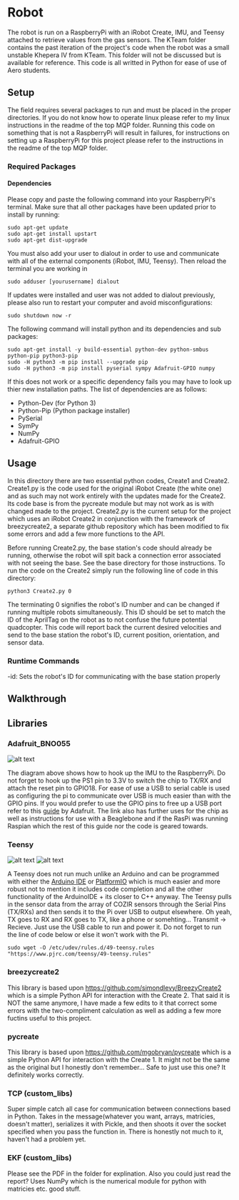 # Robot
The robot is run on a RaspberryPi with an iRobot Create, IMU, and Teensy attached to retrieve values from the gas sensors. The KTeam folder contains the past iteration of the project's code when the robot was a small unstable Khepera IV from KTeam. This folder will not be discussed but is available for reference. This code is all writted in Python for ease of use of Aero students.

## Setup
The field requires several packages to run and must be placed in the proper directories. If you do not know how to operate linux please refer to my linux instructions in the readme of the top MQP folder. Running this code on something that is not a RaspberryPi will result in failures, for instructions on setting up a RaspberryPi for this project please refer to the instructions in the readme of the top MQP folder.

### Required Packages
#### Dependencies
Please copy and paste the following command into your RaspberryPi's terminal. Make sure that all other packages have been updated prior to install by running:
~~~~
sudo apt-get update 
sudo apt-get install upstart
sudo apt-get dist-upgrade
~~~~
You must also add your user to dialout in order to use and communicate with all of the external components (iRobot, IMU, Teensy). Then reload the terminal you are working in
~~~~
sudo adduser [yourusername] dialout
~~~~
If updates were installed and user was not added to dialout previously, please also run to restart your computer and avoid misconfigurations:
~~~~
sudo shutdown now -r
~~~~
The following command will install python and its dependencies and sub packages:
~~~~
sudo apt-get install -y build-essential python-dev python-smbus python-pip python3-pip
sudo -H python3 -m pip install --upgrade pip 
sudo -H python3 -m pip install pyserial sympy Adafruit-GPIO numpy
~~~~
If this does not work or a specific dependency fails you may have to look up thier new installation paths. The list of dependencies are as follows:
- Python-Dev (for Python 3)
- Python-Pip (Python package installer)
- PySerial
- SymPy
- NumPy
- Adafruit-GPIO

## Usage
In this directory there are two essential python codes, Create1 and Create2. Create1.py is the code used for the original iRobot Create (the white one) and as such may not work entirely with the updates made for the Create2. Its code base is from the pycreate module but may not work as is with changed made to the project. Create2.py is the current setup for the project which uses an iRobot Create2 in conjunction with the framework of breezycreate2, a separate github repository which has been modified to fix some errors and add a few more functions to the API.

Before running Create2.py, the base station's code should already be running, otherwise the robot will spit back a connection error associated with not seeing the base. See the base directory for those instructions. To run the code on the Create2 simply run the following line of code in this directory:
~~~~
python3 Create2.py 0
~~~~
The terminating 0 signifies the robot's ID number and can be changed if running multiple robots simultaneously. This ID should be set to match the ID of the AprilTag on the robot as to not confuse the future potential quadcopter. This code will report back the current desired velocities and send to the base station the robot's ID, current position, orientation, and sensor data.

### Runtime Commands
-id: Sets the robot's ID for communicating with the base station properly

## Walkthrough

## Libraries
### Adafruit_BNO055
![alt text](https://github.com/rmwiesenberg/MQP/blob/master/robot/libs/Adafruit_BNO055/IMU.PNG "BNO055 Hookup")

The diagram above shows how to hook up the IMU to the RaspberryPi. Do not forget to hook up the PS1 pin to 3.3V to switch the chip to TX/RX and attach the reset pin to GPIO18. For ease of use a USB to serial cable is used as configuring the pi to communicate over USB is much easier than with the GPIO pins. If you would prefer to use the GPIO pins to free up a USB port refer to this [guide](https://learn.adafruit.com/bno055-absolute-orientation-sensor-with-raspberry-pi-and-beaglebone-black/hardware) by Adafruit. The link also has further uses for the chip as well as instructions for use with a Beaglebone and if the RasPi was running Raspian which the rest of this guide nor the code is geared towards.
### Teensy
![alt text](https://github.com/rmwiesenberg/MQP/blob/master/robot/libs/Teensy/teensy35.png "BNO055 Hookup")
![alt text](https://github.com/rmwiesenberg/MQP/blob/master/robot/libs/Teensy/cozir.PNG "COZIR")

A Teensy does not run much unlike an Arduino and can be programmed with either the [Arduino IDE](https://www.arduino.cc) or [PlatformIO](http://platformio.org) which is much easier and more robust not to mention it includes code completion and all the other functionality of the ArduinoIDE + its closer to C++ anyway. The Teensy pulls in the sensor data from the array of COZIR sensors through the Serial Pins (TX/RXs) and then sends it to the Pi over USB to output elsewhere. Oh yeah, TX goes to RX and RX goes to TX, like a phone or somehting... Transmit -> Recieve. Just use the USB cable to run and power it. Do not forget to run the line of code below or else it won't work with the Pi.
~~~~
sudo wget -O /etc/udev/rules.d/49-teensy.rules "https://www.pjrc.com/teensy/49-teensy.rules"
~~~~
### breezycreate2
This library is based upon https://github.com/simondlevy/BreezyCreate2 which is a simple Python API for interaction with the Create 2. That said it is NOT the same anymore, I have made a few edits to it that correct some errors with the two-compliment calculation as well as adding a few more fuctins useful to this project.
### pycreate
This library is based upon https://github.com/mgobryan/pycreate which is a simple Python API for interaction with the Create 1. It might not be the same as the original but I honestly don't remember... Safe to just use this one? It definitely works correctly.
### TCP (custom_libs)
Super simple catch all case for communication between connections based in Python. Takes in the message(whatever you want, arrays, matricies, doesn't matter), serializes it with Pickle, and then shoots it over the socket specified when you pass the function in. There is honestly not much to it, haven't had a problem yet.
### EKF (custom_libs)
Please see the PDF in the folder for explination. Also you could just read the report? Uses NumPy which is the numerical module for python with matricies etc. good stuff.
